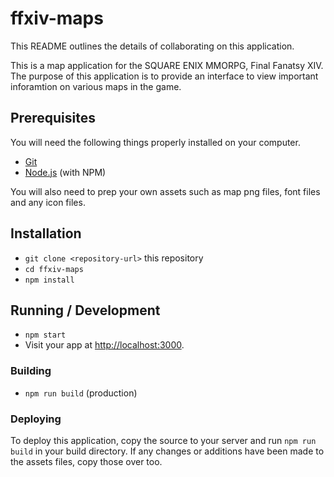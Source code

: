 # ffxiv-maps

This README outlines the details of collaborating on this application.

This is a map application for the SQUARE ENIX MMORPG, Final Fanatsy XIV. The purpose of this application is to provide an interface to view important inforamtion on various maps in the game. 

## Prerequisites

You will need the following things properly installed on your computer.

* [Git](http://git-scm.com/)
* [Node.js](http://nodejs.org/) (with NPM)

You will also need to prep your own assets such as map png files, font files and any icon files.


## Installation

* `git clone <repository-url>` this repository
* `cd ffxiv-maps`
* `npm install`


## Running / Development

* `npm start`
* Visit your app at [http://localhost:3000](http://localhost:3000).

### Building

* `npm run build` (production)

### Deploying

To deploy this application, copy the source to your server and run `npm run build` in your build directory. If any changes or additions have been made to the assets files, copy those over too.

